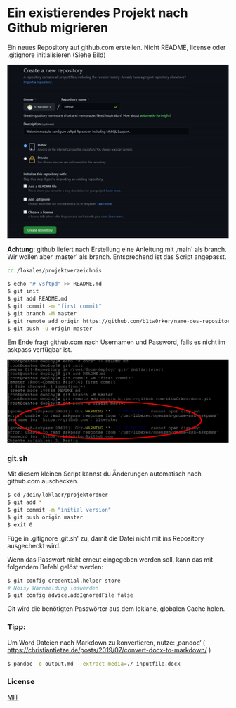 # Ein existierendes Projekt nach Github migrieren

Ein neues Repository auf github.com erstellen. Nicht README, license
oder .gitignore initialisieren (Siehe Bild)

![Create an new Repo](.//media/image1.jpeg)


**Achtung:** github liefert nach Erstellung eine Anleitung mit ‚main'
als branch. Wir wollen aber ‚master' als branch. Entsprechend ist das
Script angepasst.

```bash
cd /lokales/projektverzeichnis
```

```bash
$ echo "# vsftpd" >> README.md
$ git init
$ git add README.md
$ git commit -m "first commit"
$ git branch -M master
$ git remote add origin https://github.com/b1tw0rker/name-des-repository.git
$ git push -u origin master
```



Em Ende fragt github.com nach Usernamen und Password, falls es nicht im
askpass verfügbar ist.

![Ask for pass](.//media/image2.jpg)

### git.sh
Mit diesem kleinen Script kannst du Änderungen automatisch nach
github.com auschecken.


```bash
$ cd /dein/loklaer/projektordner
$ git add *
$ git commit -m "initial version"
$ git push origin master
$ exit 0
```

Füge in .gitignore ‚git.sh' zu, damit die Datei nicht mit ins Repository
ausgecheckt wird.


Wenn das Passwort nicht erneut eingegeben werden soll, kann das mit
folgendem Befehl gelöst werden:


```bash
$ git config credential.helper store
# Noisy Warnmeldung loswerden
$ git config advice.addIgnoredFile false
```


Git wird die benötigten Passwörter aus dem loklane, globalen Cache
holen.

### Tipp:
Um Word Dateien nach Markdown zu konvertieren, nutze: ‚pandoc‘ 
( https://christiantietze.de/posts/2019/07/convert-docx-to-markdown/ )


```bash
$ pandoc -o output.md --extract-media=./ inputfile.docx
```


### License
[MIT](https://choosealicense.com/licenses/mit/)